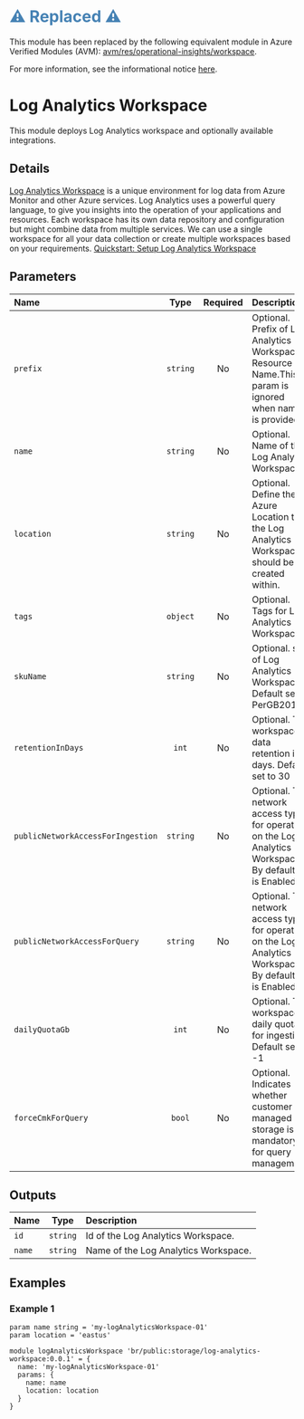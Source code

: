 <h1 style="color: steelblue;">⚠️ Replaced ⚠️</h1>

This module has been replaced by the following equivalent module in Azure Verified Modules (AVM): [avm/res/operational-insights/workspace](https://github.com/Azure/bicep-registry-modules/tree/main/avm/res/operational-insights/workspace).

For more information, see the informational notice [here](https://github.com/Azure/bicep-registry-modules?tab=readme-ov-file#%EF%B8%8F-upcoming-changes-%EF%B8%8F).

# Log Analytics Workspace

This module deploys Log Analytics workspace and optionally available integrations.

## Details

[Log Analytics Workspace](https://learn.microsoft.com/en-us/azure/azure-monitor/logs/quick-create-workspace) is a unique environment for log data from Azure Monitor and other Azure services. Log Analytics uses a powerful query language, to give you insights into the operation of your applications and resources. Each workspace has its own data repository and configuration but might combine data from multiple services. We can use a single workspace for all your data collection or create multiple workspaces based on your requirements. [Quickstart: Setup Log Analytics Workspace](https://learn.microsoft.com/en-us/azure/spring-apps/quickstart-setup-log-analytics)

## Parameters

| Name                              | Type     | Required | Description                                                                                              |
| :-------------------------------- | :------: | :------: | :------------------------------------------------------------------------------------------------------- |
| `prefix`                          | `string` | No       | Optional. Prefix of Log Analytics Workspace Resource Name.This param is ignored when name is provided.   |
| `name`                            | `string` | No       | Optional. Name of the Log Analytics Workspace.                                                           |
| `location`                        | `string` | No       | Optional. Define the Azure Location that the Log Analytics Workspace should be created within.           |
| `tags`                            | `object` | No       | Optional. Tags for Log Analytics Workspace.                                                              |
| `skuName`                         | `string` | No       | Optional. sku of Log Analytics Workspace. Default set to PerGB2018                                       |
| `retentionInDays`                 | `int`    | No       | Optional. The workspace data retention in days. Default set to 30                                        |
| `publicNetworkAccessForIngestion` | `string` | No       | Optional. The network access type for operating on the Log Analytics Workspace. By default it is Enabled |
| `publicNetworkAccessForQuery`     | `string` | No       | Optional. The network access type for operating on the Log Analytics Workspace. By default it is Enabled |
| `dailyQuotaGb`                    | `int`    | No       | Optional. The workspace daily quota for ingestion. Default set to -1                                     |
| `forceCmkForQuery`                | `bool`   | No       | Optional. Indicates whether customer managed storage is mandatory for query management.                  |

## Outputs

| Name   | Type     | Description                          |
| :----- | :------: | :----------------------------------- |
| `id`   | `string` | Id of the Log Analytics Workspace.   |
| `name` | `string` | Name of the Log Analytics Workspace. |

## Examples

### Example 1

```bicep
param name string = 'my-logAnalyticsWorkspace-01'
param location = 'eastus'

module logAnalyticsWorkspace 'br/public:storage/log-analytics-workspace:0.0.1' = {
  name: 'my-logAnalyticsWorkspace-01'
  params: {
    name: name
    location: location
  }
}
```
